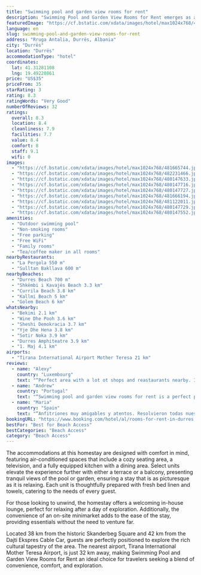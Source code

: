 ```yaml
---
title: "Swimming pool and garden view rooms for rent"
description: "Swimming Pool and Garden View Rooms for Rent emerges as a charming homestay in Durrës, boasting a recent renovation that promises a comfortable stay."
featuredImage: "https://cf.bstatic.com/xdata/images/hotel/max1024x768/481665744.jpg?k=24411b58c54a9879798a3f284ff446d41d091c434fae9cbad5fbf464d49c0463&o=&hp=1"
language: en
slug: swimming-pool-and-garden-view-rooms-for-rent
address: "Rruga Antalia, Durrës, Albania"
city: "Durrës"
location: "Durrës"
accommodationType: "hotel"
coordinates:
  lat: 41.31281108
  lng: 19.49220861
price: "US$35"
priceFrom: 35
starRating: 3
rating: 8.3
ratingWords: "Very Good"
numberOfReviews: 32
ratings:
  overall: 8.3
  location: 8.4
  cleanliness: 7.9
  facilities: 7.7
  value: 8.4
  comfort: 8
  staff: 9.1
  wifi: 0
images:
  - "https://cf.bstatic.com/xdata/images/hotel/max1024x768/481665744.jpg?k=24411b58c54a9879798a3f284ff446d41d091c434fae9cbad5fbf464d49c0463&o=&hp=1"
  - "https://cf.bstatic.com/xdata/images/hotel/max1024x768/482231466.jpg?k=ae96886779c80c99a5014670c30ec6e3bcafed31201ffc09555f120367163ae8&o=&hp=1"
  - "https://cf.bstatic.com/xdata/images/hotel/max1024x768/480147633.jpg?k=3f4556b508d4be8cf54eaf5586016e521b6296113b901d556d2f2c9415a22f69&o=&hp=1"
  - "https://cf.bstatic.com/xdata/images/hotel/max1024x768/480147716.jpg?k=4e69a73f4f846a405043dd2af8278c688a1efacf9a72b24bd692628cd4f7d5ee&o=&hp=1"
  - "https://cf.bstatic.com/xdata/images/hotel/max1024x768/480147727.jpg?k=3f658b09285720cdbecb7e248afc212b0775e3d68784e90e258dc2eac781cb25&o=&hp=1"
  - "https://cf.bstatic.com/xdata/images/hotel/max1024x768/481666194.jpg?k=40dcf872761be9020a36340df6c6464238faf2438dce1cba7ae6eeb0d6ebceb4&o=&hp=1"
  - "https://cf.bstatic.com/xdata/images/hotel/max1024x768/481122011.jpg?k=d3f1e0bbf24b4f426aa1e9fa301a38d0797db858724a0aef6bcd31b067a8d158&o=&hp=1"
  - "https://cf.bstatic.com/xdata/images/hotel/max1024x768/480147729.jpg?k=48aa6a7750110e9309bcd75920ae884ee14ba87cbba20aff99737360feb963bc&o=&hp=1"
  - "https://cf.bstatic.com/xdata/images/hotel/max1024x768/480147552.jpg?k=1b80c728f649c08ab4ddf74f893a5bc05d1e333b3ca94fe411562843331af769&o=&hp=1"
amenities:
  - "Outdoor swimming pool"
  - "Non-smoking rooms"
  - "Free parking"
  - "Free WiFi"
  - "Family rooms"
  - "Tea/coffee maker in all rooms"
nearbyRestaurants:
  - "La Pergola 550 m"
  - "Sulltan Bakllava 600 m"
nearbyBeaches:
  - "Durres Beach 700 m"
  - "Shkëmbi i Kavajës Beach 3.3 km"
  - "Currila Beach 3.8 km"
  - "Kallmi Beach 5 km"
  - "Golem Beach 6 km"
whatsNearby:
  - "Bekimi 2.1 km"
  - "Wine Dhe Pooh 3.6 km"
  - "Sheshi Demokracia 3.7 km"
  - "Yje Dhe Hena 3.8 km"
  - "Sotir Noka 3.9 km"
  - "Durres Amphiteatre 3.9 km"
  - "1. Maj 4.1 km"
airports:
  - "Tirana International Airport Mother Teresa 21 km"
reviews:
  - name: "Alexy"
    country: "Luxembourg"
    text: "“Perfect area with a lot ot shops and reastaurants nearby. In the room the air conditition worked and the beds were very comfy. Great garden outside.”"
  - name: "Andrew"
    country: "Portugal"
    text: "“Swimming pool and garden view rooms for rent is a perfect place for enjoying your stay. Very nice people, neat and clean place. The neighbourhood is calm. The room was perfectly clean, with air condition and a private bathroom. The outdoor is a...”"
  - name: "Maria"
    country: "Spain"
    text: "“Anfitriones muy amigables y atentos. Resolvieron todas nuestras dudas y nos aconsejaron. Nos prepararon café solo llegar y hay una fuente de agua fresca disponible todo el día. Por la noche pudimos cocinar nuestra propia comida, la cocina está...”"
bookingURL: "https://www.booking.com/hotel/al/rooms-for-rent-in-durres.en-gb.html?aid=8035640"
bestFor: "Best for Beach Access"
bestCategories: "Beach Access"
category: "Beach Access"
---
```


The accommodations at this homestay are designed with comfort in mind, featuring air-conditioned spaces that include a cozy seating area, a television, and a fully equipped kitchen with a dining area. Select units elevate the experience further with either a terrace or a balcony, presenting tranquil views of the pool or garden, ensuring a stay that is as picturesque as it is relaxing. Each unit is thoughtfully prepared with fresh bed linen and towels, catering to the needs of every guest.

For those looking to unwind, the homestay offers a welcoming in-house lounge, perfect for relaxing after a day of exploration. Additionally, the convenience of an on-site minimarket adds to the ease of the stay, providing essentials without the need to venture far.

Located 38 km from the historic Skanderbeg Square and 42 km from the Dajti Ekspres Cable Car, guests are perfectly positioned to explore the rich cultural tapestry of the area. The nearest airport, Tirana International Mother Teresa Airport, is just 32 km away, making Swimming Pool and Garden View Rooms for Rent an ideal choice for travelers seeking a blend of convenience, comfort, and exploration.